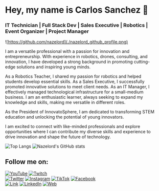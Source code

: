 # Hey, my name is Carlos Sanchez 👋
### IT Technician | Full Stack Dev | Sales Executive | Robotics | Event Organizer | Project Manager

![https://github.com/nazelord](./nazelord_github_profile.png)

I am a versatile professional with a passion for innovation and entrepreneurship. With experience in robotics, drones, consulting, and innovation, I have developed a strong background in promoting cutting-edge solutions and inspiring young minds. 

As a Robotics Teacher, I shared my passion for robotics and helped students develop essential skills. As a Sales Executive, I successfully promoted innovative solutions to meet client needs. As an IT Manager, I effectively managed technological infrastructure for a small-medium business. I am an enthusiastic learner, always seeking to expand my knowledge and skills, making me versatile in different roles. 

As the President of InnovatoSphere, I am dedicated to transforming STEM education and unlocking the potential of young innovators. 

I am excited to connect with like-minded professionals and explore opportunities where I can contribute my diverse skills and experience to drive innovation and shape the future of technology.

![Top Langs](https://github-readme-stats.vercel.app/api/top-langs/?username=nazelord&layout=compact&theme=dark&count_weight=0.5)
![Nazelord's GitHub stats](https://github-readme-stats.vercel.app/api?username=nazelord&show_icons=true&theme=dark&include_all_commits=true&rank_icon=github)

## Follow me on:

[![YouTube](https://img.shields.io/badge/YouTube-Nazelord-FF0000?style=for-the-badge&logo=youtube&logoColor=white&labelColor=101010)](https://youtube.com/@nazelord_dj)
[![Twitch](https://img.shields.io/badge/Twitch-Nazelord-9146FF?style=for-the-badge&logo=twitch&logoColor=white&labelColor=101010)](https://twitch.tv/nazelord)
</br>
[![Twitter](https://img.shields.io/badge/Twitter-@Nazelord-1DA1F2?style=for-the-badge&logo=twitter&logoColor=white&labelColor=101010)](https://twitter.com/mouredev)
[![Instagram](https://img.shields.io/badge/Instagram-@Nazelord-E4405F?style=for-the-badge&logo=instagram&logoColor=white&labelColor=101010)](https://instagram.com/mouredev)
[![TikTok](https://img.shields.io/badge/TikTok-@Nazelord_-69C9D0?style=for-the-badge&logo=tiktok&logoColor=white&labelColor=101010)](https://tiktok.com/@mouredev)
[![Facebook](https://img.shields.io/badge/Facebook-@Nazelord-1877F2?style=for-the-badge&logo=facebook&logoColor=white&labelColor=101010)](https://facebook.com/mouredev)
</br>
[![Link](https://img.shields.io/badge/Links-Nazelord.com-39E09B?style=for-the-badge&logo=Linktree&logoColor=white&labelColor=101010)](https://nazelord.com)
[![LinkedIn](https://img.shields.io/badge/LinkedIn-Carlos_Sanchez-0077B5?style=for-the-badge&logo=linkedin&logoColor=white&labelColor=101010)](https://www.linkedin.com/in/cjsj9)
[![Web](https://img.shields.io/badge/Web-Nazelord.com-14a1f0?style=for-the-badge&logo=dev.to&logoColor=white&labelColor=101010)](https://nazelord.com)
